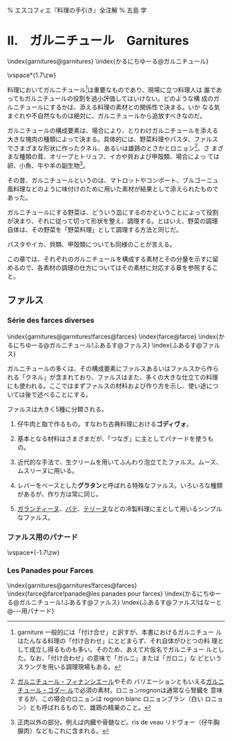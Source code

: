% エスコフィエ『料理の手引き』全注解
% 五島 学


# II.　ガルニチュール　Garnitures
\index{garnitures@garnitures}
\index{かるにちゆーる@ガルニチュール}

\vspace*{1.7\zw}


料理においてガルニチュール[^1]は重要なものであり、現場に立つ料理人は
誰であってもガルニチュールの役割を過小評価してはいけない。どのような構
成のガルニチュールにするかは、添える料理の素材との関係性で決まる。いか
なる気まぐれや不自然なものは絶対に、ガルニチュールから追放すべきなのだ。

[^1]: garniture 一般的には「付け合せ」と訳すが、本書におけるガルニチュー
    ルはたんなる料理の「付け合わせ」にとどまらず、それ自体がひとつの料
    理として成立し得るものも多い。そのため、あえて片仮名でガルニチュー
    ルとした。なお、「付け合わせ」の意味で「ガルニ」または「ガロニ」な
    どというスラングを用いる調理現場もある。

ガルニチュールの構成要素は、場合により、とりわけガルニチュールを添える
大きな塊肉の種類によって決まる。具体的には、野菜料理やパスタ、ファルス
でさまざまな形状に作ったクネル、あるいは雄鶏のとさかとロニョン[^2]、さ
まざまな種類の茸、オリーブとトリュフ、イカや貝および甲殻類、場合によっ
ては卵、小魚、牛や羊の副生物[^3]。

[^2]: [ガルニチュール・フィナンシエール](#garniture-financiere)やその
    バリエーションともいえる[ガルニチュール・ゴダー
    ル](#garniture-godard)で必須の素材。ロニョンrognonは通常なら腎臓を
    意味するが、この場合のロニョンは rognon blanc ロニョンブラン（白い
    ロニョン）とも呼ばれるもので、雄鶏の精巣のこと。

[^3]: 正肉以外の部分。例えば内臓や骨髄など。ris de veau リドヴォー（仔牛胸腺肉）などもこれに含まれる。
	

その昔、ガルニチュールというのは、マトロットやコンポート、ブルゴーニュ
風料理などのように味付けのために用いた素材が結果として添えられたもので
あった。

ガルニチュールにする野菜は、どういう皿にするのかということによって役割
が決まり、それに従って切って形状を整え、調理する。とはいえ、野菜の調理
自体は、その野菜を「野菜料理」として調理する方法と同じだ。

パスタやイカ、貝類、甲殻類についても同様のことが言える。

この章では、それぞれのガルニチュールを構成する素材とその分量を示すに留
めるので、各素材の調理の仕方についてはその素材に対応する章を参照するこ
と。



## ファルス 

### Série des farces diverses

\index{garnitures@garnitures!farces@farces}
\index{farce@farce}
\index{かるにちゆーる@ガルニチュール!ふあるす@ファルス}
\index{ふあるす@ファルス}

ガルニチュールの多くは、その構成要素にファルスあるいはファルスから作ら
れる「クネル」が含まれており、ファルスはまた、多くの大きな仕立ての料理
にも使われる。ここではまずファルスの材料および作り方を示し、使い途につ
いては後で述べることにする。

ファルスは大きく5種に分類される。

1. 仔牛肉と脂で作るもの。すなわち古典料理における**ゴディヴォ**。

2. 基本となる材料はさまざまだが、「つなぎ」に主としてパナードを使うもの。

3. 近代的な手法で、生クリームを用いてふんわり泡立てたファルス。ムース、ムスリーヌに用いる。

4. レバーをベースとした**グラタン**と呼ばれる特殊なファルス。いろいろな種類があるが、作り方は常に同じ。

5. [ガランティーヌ](#)、[パテ](#)、[テリーヌ](#)などの冷製料理に主として用いるシンプルなファルス。


### ファルス用のパナード

\vspace*{-1.7\zw}

### Les Panades pour Farces

\index{garnitures@garnitures!farces@farces}
\index{farce@farce!panade@les panades pour farces}
\index{かるにちゆーる@ガルニチュール!ふあるす@ファルス}
\index{ふあるす@ファルス!はなーと@---用パナード}
